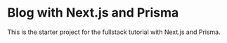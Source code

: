 # Blog with Next.js and Prisma

This is the starter project for the fullstack tutorial with Next.js and Prisma.
